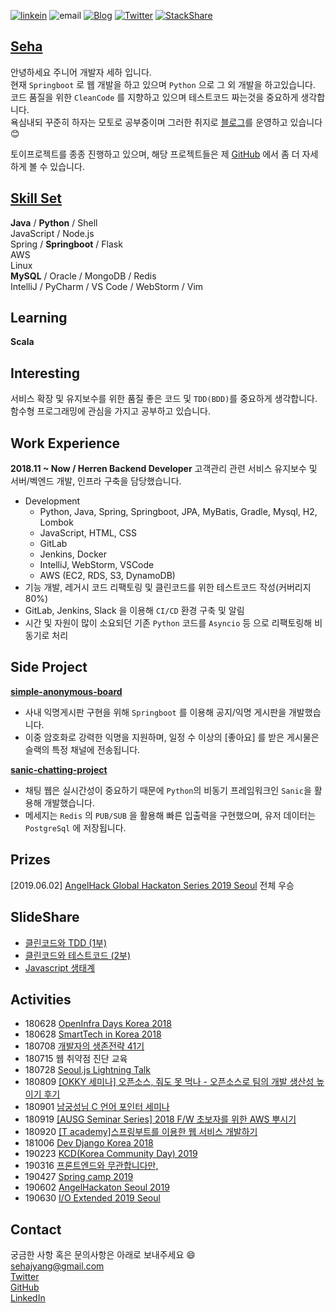 [![linkein](https://img.shields.io/badge/LinkedIn-남윤지-blue.svg?style=flat)](https://www.linkedin.com/in/%EC%9C%A4%EC%A7%80-%EB%82%A8-09b834165/)
![email](https://img.shields.io/badge/Email-sehajyang@gmail.com-red.svg)
[![Blog](https://img.shields.io/badge/Blog-sehajyang.github.io-yellowgreen.svg?style=flat)](https://sehajyang.github.io/) 
[![Twitter](https://img.shields.io/badge/Twitter-@sehajyang-skyblue.svg?style=flat)](https://twitter.com/sehajyang) 
[![StackShare](https://img.shields.io/badge/Tech-StackShare-lightgray.svg?style=flat)](https://stackshare.io/sehajyang/my-stack)

## [Seha](https://about.me/sehajyang)

안녕하세요 주니어 개발자 세하 입니다.  
현재 `Springboot` 로 웹 개발을 하고 있으며 `Python` 으로 그 외 개발을 하고있습니다.  
코드 품질을 위한 `CleanCode` 를 지향하고 있으며 테스트코드 짜는것을 중요하게 생각합니다.   
욕심내되 꾸준히 하자는 모토로 공부중이며 그러한 취지로 [블로그](https://sehajyang.github.io/)를 운영하고 있습니다 😊 

토이프로젝트를 종종 진행하고 있으며, 해당 프로젝트들은 제 [GitHub](https://github.com/sehajyang) 에서 좀 더 자세하게 볼 수 있습니다.  

## [Skill Set](https://stackshare.io/sehajyang/my-stack)   
**Java** / **Python** / Shell    
JavaScript / Node.js   
Spring / **Springboot** / Flask  
AWS   
Linux     
**MySQL** / Oracle / MongoDB / Redis   
IntelliJ / PyCharm / VS Code / WebStorm / Vim   

## Learning
**Scala**

## Interesting
서비스 확장 및 유지보수를 위한 품질 좋은 코드 및 `TDD(BDD)`를 중요하게 생각합니다.  
함수형 프로그래밍에 관심을 가지고 공부하고 있습니다.

## Work Experience
**2018.11 ~ Now / Herren Backend Developer**
고객관리 관련 서비스 유지보수 및 서버/벡엔드 개발, 인프라 구축을 담당했습니다. 
* Development
  * Python, Java, Spring, Springboot, JPA, MyBatis, Gradle, Mysql, H2, Lombok
  * JavaScript, HTML, CSS
  * GitLab
  * Jenkins, Docker
  * IntelliJ, WebStorm, VSCode 
  * AWS (EC2, RDS, S3, DynamoDB)
* 기능 개발, 레거시 코드 리팩토링 및 클린코드를 위한 테스트코드 작성(커버리지 80%)
* GitLab, Jenkins, Slack 을 이용해 `CI/CD` 환경 구축 및 알림
* 시간 및 자원이 많이 소요되던 기존 `Python` 코드를 `Asyncio` 등 으로 리팩토링해 비동기로 처리

## Side Project
[**simple-anonymous-board**](https://github.com/sehajyang/simple-anonymous-board)
* 사내 익명게시판 구현을 위해 `Springboot` 를 이용해 공지/익명 게시판을 개발했습니다.
* 이중 암호화로 강력한 익명을 지원하며, 일정 수 이상의 [좋아요] 를 받은 게시물은 슬랙의 특정 채널에 전송됩니다.

[**sanic-chatting-project**](https://github.com/sehajyang/sanic-chatting-project)
* 채팅 웹은 실시간성이 중요하기 때문에 `Python`의 비동기 프레임워크인 `Sanic`을 활용해 개발했습니다.
* 메세지는 `Redis` 의 `PUB/SUB` 을 활용해 빠른 입출력을 구현했으며, 유저 데이터는 `PostgreSql` 에 저장됩니다.  

## Prizes
[2019.06.02] [AngelHack Global Hackaton Series 2019 Seoul](https://www.hackathon.io/connectus3) 전체 우승 

## SlideShare
* [클린코드와 TDD (1부)](https://www.slideshare.net/herrenstudy/tdd-142039199)
* [클린코드와 테스트코드 (2부)](https://www.slideshare.net/herrenstudy/ss-152309289)
* [Javascript 생태계](https://www.slideshare.net/herrenstudy/javascript-130085326)

## Activities
* 180628 [OpenInfra Days Korea 2018](https://www.openinfradays.kr/)
* 180628 [SmartTech in Korea 2018](http://www.smarttechshow.co.kr/)
* 180708 [개발자의 생존전략 41기](https://onoffmix.com/event/139310)
* 180715 웹 취약점 진단 교육
* 180728 [Seoul.js Lightning Talk](https://seoul.js.org/meetups/2018.07.27.html)
* 180809 [[OKKY 세미나] 오픈소스, 줘도 못 먹나 - 오픈소스로 팀의 개발 생산성 높이기 후기](https://sehajyang.github.io/2018/08/09/okky-opensource-seminar.html)
* 180901 [남궁성님 C 언어 포인터 세미나](https://m.cafe.naver.com/ArticleRead.nhn?clubid=10286641&articleid=154893&page=1&boardtype=L&menuid=208)
* 180919 [[AUSG Seminar Series] 2018 F/W 초보자를 위한 AWS 뿌시기](https://www.meetup.com/ko-KR/awskrug/events/254611413/)
* 180920 [[T academy]스프링부트를 이용한 웹 서비스 개발하기](https://tacademy.skplanet.com/front/tacademy/courseinfo/campus.action)
* 181006 [Dev Django Korea 2018](https://festa.io/events/86)
* 190223 [KCD(Korea Community Day) 2019](https://kcd2019.festa.io/)
* 190316 [프론트엔드와 무관합니다만,](https://festa.io/events/212)
* 190427 [Spring camp 2019](https://www.springcamp.io/2019)
* 190602 [AngelHackaton Seoul 2019](https://event-us.kr/angelhackseoul/event/7465)
* 190630 [I/O Extended 2019 Seoul](https://festa.io/events/299)

## Contact
궁금한 사항 혹은 문의사항은 아래로 보내주세요 😄  
[sehajyang@gmail.com](mailto:sehajyang@gmail.com)  
[Twitter](https://twitter.com/sehajyang)   
[GitHub](https://github.com/sehajyang)   
[LinkedIn](https://www.linkedin.com/in/%EC%9C%A4%EC%A7%80-%EB%82%A8-09b834165/)

